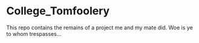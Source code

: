 # College_Tomfoolery
This repo contains the remains of a project me and my mate did. Woe is ye to whom trespasses...
